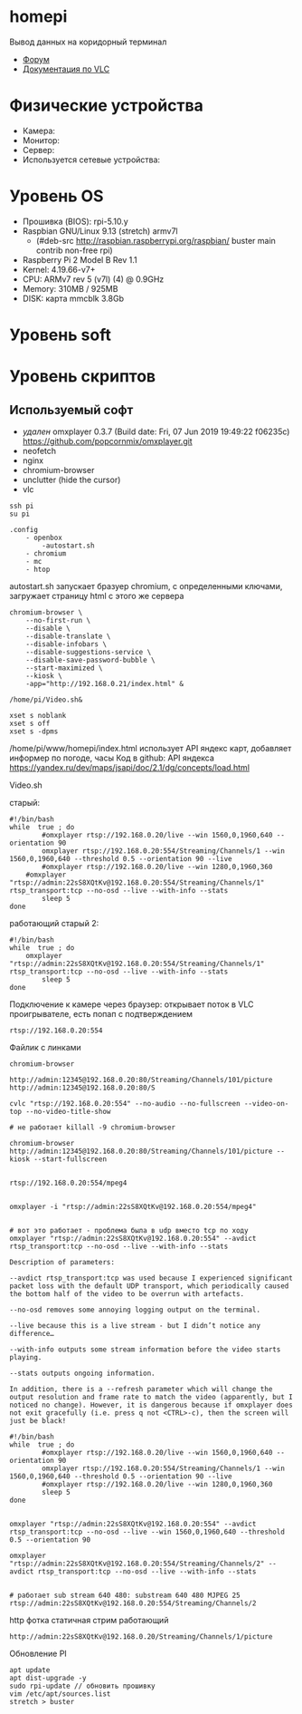 # homepi

Вывод данных на коридорный терминал

* [Форум](https://www.raspberrypi.org/forums/)
* [Документация по VLC](https://wiki.videolan.org/Documentation:Command_line/)

# Физические устройства

- Камера:
- Монитор:
- Сервер:
- Используется сетевые устройства:

# Уровень OS

* Прошивка (BIOS): rpi-5.10.y
* Raspbian GNU/Linux 9.13 (stretch) armv7l
  * (#deb-src http://raspbian.raspberrypi.org/raspbian/ buster main contrib non-free rpi)
* Raspberry Pi 2 Model B Rev 1.1
* Kernel: 4.19.66-v7+
* CPU: ARMv7 rev 5 (v7l) (4) @ 0.9GHz
* Memory: 310MB / 925MB
* DISK: карта mmcblk 3.8Gb

# Уровень soft




# Уровень скриптов



## Используемый софт

* *удален* omxplayer 0.3.7 (Build date: Fri, 07 Jun 2019 19:49:22 f06235c) https://github.com/popcornmix/omxplayer.git
* neofetch
* nginx
* chromium-browser
* unclutter (hide the cursor)
* vlc

```
ssh pi
su pi
```

```
.config
	- openbox
		-autostart.sh
	- chromium
	- mc
	- htop
```

autostart.sh
  запускает бразуер chromium, с определенными ключами, загружает страницу html с этого же сервера

```
chromium-browser \
    --no-first-run \
    --disable \
    --disable-translate \
    --disable-infobars \
    --disable-suggestions-service \
    --disable-save-password-bubble \
    --start-maximized \
    --kiosk \
    -app="http://192.168.0.21/index.html" &

/home/pi/Video.sh&

xset s noblank
xset s off
xset s -dpms
```

/home/pi/www/homepi/index.html
  использует API яндекс карт, добавляет информер по погоде, часы
  Код в github: 
  API яндекса https://yandex.ru/dev/maps/jsapi/doc/2.1/dg/concepts/load.html
  
Video.sh

старый:
```
#!/bin/bash
while  true ; do
        #omxplayer rtsp://192.168.0.20/live --win 1560,0,1960,640 --orientation 90
        omxplayer rtsp://192.168.0.20:554/Streaming/Channels/1 --win 1560,0,1960,640 --threshold 0.5 --orientation 90 --live
        #omxplayer rtsp://192.168.0.20/live --win 1280,0,1960,360
	#omxplayer "rtsp://admin:22sS8XQtKv@192.168.0.20:554/Streaming/Channels/1" rtsp_transport:tcp --no-osd --live --with-info --stats
        sleep 5
done
```
работающий старый 2:
```
#!/bin/bash
while  true ; do
	omxplayer "rtsp://admin:22sS8XQtKv@192.168.0.20:554/Streaming/Channels/1" rtsp_transport:tcp --no-osd --live --with-info --stats
        sleep 5
done
```



Подключение к камере через браузер:
  открывает поток в VLC проигрывателе, есть попап с подтверждением
```
rtsp://192.168.0.20:554
```

Файлик с линками
```
chromium-browser

http://admin:12345@192.168.0.20:80/Streaming/Channels/101/picture
http://admin:12345@192.168.0.20:80/S

cvlc "rtsp://192.168.0.20:554" --no-audio --no-fullscreen --video-on-top --no-video-title-show

# не работает killall -9 chromium-browser

chromium-browser http://admin:12345@192.168.0.20:80/Streaming/Channels/101/picture --kiosk --start-fullscreen


rtsp://192.168.0.20:554/mpeg4


omxplayer -i "rtsp://admin:22sS8XQtKv@192.168.0.20:554/mpeg4"


# вот это работает - проблема была в udp вместо tcp по ходу
omxplayer "rtsp://admin:22sS8XQtKv@192.168.0.20:554" --avdict rtsp_transport:tcp --no-osd --live --with-info --stats

Description of parameters:

--avdict rtsp_transport:tcp was used because I experienced significant packet loss with the default UDP transport, which periodically caused the bottom half of the video to be overrun with artefacts.

--no-osd removes some annoying logging output on the terminal.

--live because this is a live stream - but I didn’t notice any difference…

--with-info outputs some stream information before the video starts playing.

--stats outputs ongoing information.

In addition, there is a --refresh parameter which will change the output resolution and frame rate to match the video (apparently, but I noticed no change). However, it is dangerous because if omxplayer does not exit gracefully (i.e. press q not <CTRL>-c), then the screen will just be black!

#!/bin/bash
while  true ; do
        #omxplayer rtsp://192.168.0.20/live --win 1560,0,1960,640 --orientation 90
        omxplayer rtsp://192.168.0.20:554/Streaming/Channels/1 --win 1560,0,1960,640 --threshold 0.5 --orientation 90 --live
        #omxplayer rtsp://192.168.0.20/live --win 1280,0,1960,360
        sleep 5
done


omxplayer "rtsp://admin:22sS8XQtKv@192.168.0.20:554" --avdict rtsp_transport:tcp --no-osd --live --win 1560,0,1960,640 --threshold 0.5 --orientation 90

omxplayer "rtsp://admin:22sS8XQtKv@192.168.0.20:554/Streaming/Channels/2" --avdict rtsp_transport:tcp --no-osd --live --with-info --stats


# работает sub stream 640 480: substream 640 480 MJPEG 25
rtsp://admin:22sS8XQtKv@192.168.0.20:554/Streaming/Channels/2
```

http фотка статичная стрим работающий

```
http://admin:22sS8XQtKv@192.168.0.20/Streaming/Channels/1/picture
```

Обновление PI

```
apt update
apt dist-upgrade -y
sudo rpi-update // обновить прошивку
vim /etc/apt/sources.list
stretch > buster


```
